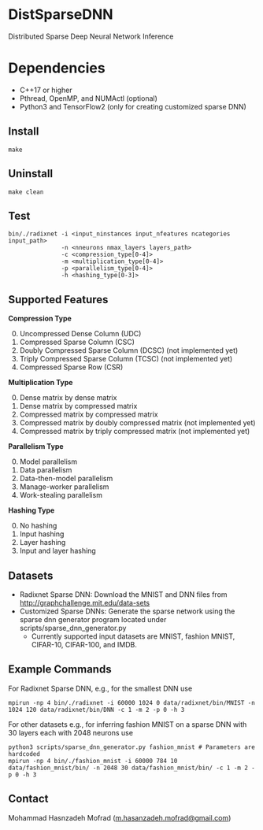 # DistSparseDNN

Distributed Sparse Deep Neural Network Inference


# Dependencies

- C++17 or higher
- Pthread, OpenMP, and NUMActl (optional)
- Python3 and TensorFlow2 (only for creating customized sparse DNN) 

## Install

    make

## Uninstall

    make clean

## Test

    bin/./radixnet -i <input_ninstances input_nfeatures ncategories input_path> 
                   -n <nneurons nmax_layers layers_path> 
                   -c <compression_type[0-4]>
                   -m <multiplication_type[0-4]> 
                   -p <parallelism_type[0-4]>
                   -h <hashing_type[0-3]>

## Supported Features

**Compression Type**
<ol start="0">
  <li>Uncompressed Dense Column (UDC)</li>
  <li>Compressed Sparse Column (CSC)</li>
  <li>Doubly Compressed Sparse Column (DCSC) (not implemented yet)</li>
  <li>Triply Compressed Sparse Column (TCSC) (not implemented yet) </li>
  <li>Compressed Sparse Row (CSR)</li>
</ol>


**Multiplication Type**
<ol start="0">
  <li>Dense matrix by dense matrix</li>
  <li>Dense matrix by compressed matrix</li>
  <li>Compressed matrix by compressed matrix</li>
  <li>Compressed matrix by doubly compressed matrix (not implemented yet)</li>
  <li>Compressed matrix by triply compressed matrix (not implemented yet)</li>
</ol>

	
**Parallelism Type**
<ol start="0">
  <li>Model parallelism</li>
  <li>Data parallelism </li>
  <li>Data-then-model parallelism</li>
  <li>Manage-worker parallelism</li>
  <li>Work-stealing parallelism</li>
</ol>

**Hashing Type**
<ol start="0">
  <li>No hashing</li>
  <li>Input hashing</li>
  <li>Layer hashing</li>
  <li>Input and layer hashing	</li>
</ol>

## Datasets

- Radixnet Sparse DNN: Download the MNIST and DNN files from http://graphchallenge.mit.edu/data-sets 
- Customized Sparse DNNs: Generate the sparse network using the sparse dnn generator program located under scripts/sparse_dnn_generator.py
	- Currently supported input datasets are MNIST, fashion MNIST, CIFAR-10, CIFAR-100, and IMDB. 


## Example Commands

For Radixnet Sparse DNN, e.g., for the smallest DNN use

    mpirun -np 4 bin/./radixnet -i 60000 1024 0 data/radixnet/bin/MNIST -n 1024 120 data/radixnet/bin/DNN -c 1 -m 2 -p 0 -h 3

For other datasets e.g., for inferring fashion MNIST on a sparse DNN with 30 layers each with 2048 neurons use

    python3 scripts/sparse_dnn_generator.py fashion_mnist # Parameters are hardcoded
    mpirun -np 4 bin/./fashion_mnist -i 60000 784 10 data/fashion_mnist/bin/ -n 2048 30 data/fashion_mnist/bin/ -c 1 -m 2 -p 0 -h 3

## Contact

Mohammad Hasnzadeh Mofrad (m.hasanzadeh.mofrad@gmail.com)
